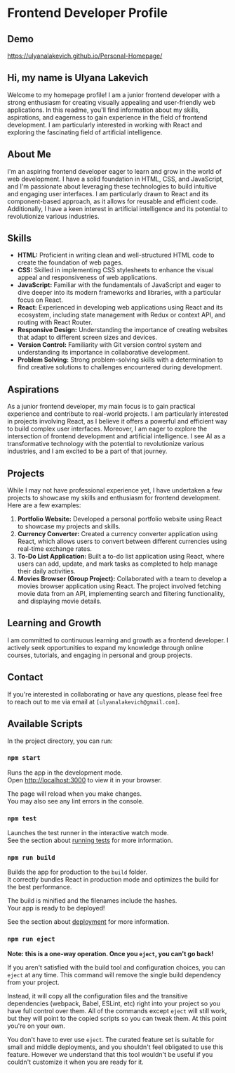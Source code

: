 
# Frontend Developer Profile

## Demo
https://ulyanalakevich.github.io/Personal-Homepage/

## Hi, my name is Ulyana Lakevich 
Welcome to my homepage profile! I am a junior frontend developer with a strong enthusiasm for creating visually appealing and user-friendly web applications. In this readme, you'll find information about my skills, aspirations, and eagerness to gain experience in the field of frontend development. I am particularly interested in working with React and exploring the fascinating field of artificial intelligence.

## About Me
I'm an aspiring frontend developer eager to learn and grow in the world of web development. I have a solid foundation in HTML, CSS, and JavaScript, and I'm passionate about leveraging these technologies to build intuitive and engaging user interfaces. I am particularly drawn to React and its component-based approach, as it allows for reusable and efficient code. Additionally, I have a keen interest in artificial intelligence and its potential to revolutionize various industries.

## Skills

- **HTML:** Proficient in writing clean and well-structured HTML code to create the foundation of web pages.
- **CSS:** Skilled in implementing CSS stylesheets to enhance the visual appeal and responsiveness of web applications.
- **JavaScript:** Familiar with the fundamentals of JavaScript and eager to dive deeper into its modern frameworks and libraries, with a particular focus on React.
- **React:** Experienced in developing web applications using React and its ecosystem, including state management with Redux or context API, and routing with React Router.
- **Responsive Design:** Understanding the importance of creating websites that adapt to different screen sizes and devices.
- **Version Control:** Familiarity with Git version control system and understanding its importance in collaborative development.
- **Problem Solving:** Strong problem-solving skills with a determination to find creative solutions to challenges encountered during development.

## Aspirations

As a junior frontend developer, my main focus is to gain practical experience and contribute to real-world projects. I am particularly interested in projects involving React, as I believe it offers a powerful and efficient way to build complex user interfaces. Moreover, I am eager to explore the intersection of frontend development and artificial intelligence. I see AI as a transformative technology with the potential to revolutionize various industries, and I am excited to be a part of that journey.

## Projects

While I may not have professional experience yet, I have undertaken a few projects to showcase my skills and enthusiasm for frontend development. Here are a few examples:

1. **Portfolio Website:** Developed a personal portfolio website using React to showcase my projects and skills.
2. **Currency Converter:** Created a currency converter application using React, which allows users to convert between different currencies using real-time exchange rates.
3. **To-Do List Application:** Built a to-do list application using React, where users can add, update, and mark tasks as completed to help manage their daily activities.
4. **Movies Browser (Group Project):** Collaborated with a team to develop a movies browser application using React. The project involved fetching movie data from an API, implementing search and filtering functionality, and displaying movie details.

## Learning and Growth

I am committed to continuous learning and growth as a frontend developer. I actively seek opportunities to expand my knowledge through online courses, tutorials, and engaging in personal and group projects. 

## Contact

If you're interested in collaborating or have any questions, please feel free to reach out to me via email at `[ulyanalakevich@gmail.com]`.
## Available Scripts

In the project directory, you can run:

### `npm start`

Runs the app in the development mode.\
Open [http://localhost:3000](http://localhost:3000) to view it in your browser.

The page will reload when you make changes.\
You may also see any lint errors in the console.

### `npm test`

Launches the test runner in the interactive watch mode.\
See the section about [running tests](https://facebook.github.io/create-react-app/docs/running-tests) for more information.

### `npm run build`

Builds the app for production to the `build` folder.\
It correctly bundles React in production mode and optimizes the build for the best performance.

The build is minified and the filenames include the hashes.\
Your app is ready to be deployed!

See the section about [deployment](https://facebook.github.io/create-react-app/docs/deployment) for more information.

### `npm run eject`

**Note: this is a one-way operation. Once you `eject`, you can't go back!**

If you aren't satisfied with the build tool and configuration choices, you can `eject` at any time. This command will remove the single build dependency from your project.

Instead, it will copy all the configuration files and the transitive dependencies (webpack, Babel, ESLint, etc) right into your project so you have full control over them. All of the commands except `eject` will still work, but they will point to the copied scripts so you can tweak them. At this point you're on your own.

You don't have to ever use `eject`. The curated feature set is suitable for small and middle deployments, and you shouldn't feel obligated to use this feature. However we understand that this tool wouldn't be useful if you couldn't customize it when you are ready for it.
